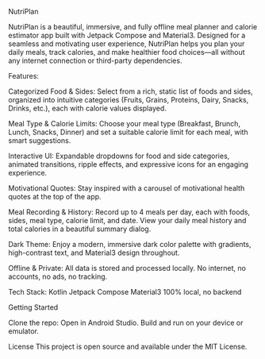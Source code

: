 NutriPlan 

NutriPlan is a beautiful, immersive, and fully offline meal planner and calorie estimator app built with Jetpack Compose and Material3. Designed for a seamless and motivating user experience, NutriPlan helps you plan your daily meals, track calories, and make healthier food choices—all without any internet connection or third-party dependencies.


Features:

Categorized Food & Sides:
Select from a rich, static list of foods and sides, organized into intuitive categories (Fruits, Grains, Proteins, Dairy, Snacks, Drinks, etc.), each with calorie values displayed.

Meal Type & Calorie Limits:
Choose your meal type (Breakfast, Brunch, Lunch, Snacks, Dinner) and set a suitable calorie limit for each meal, with smart suggestions.

Interactive UI:
Expandable dropdowns for food and side categories, animated transitions, ripple effects, and expressive icons for an engaging experience.

Motivational Quotes:
Stay inspired with a carousel of motivational health quotes at the top of the app.

Meal Recording & History:
Record up to 4 meals per day, each with foods, sides, meal type, calorie limit, and date. View your daily meal history and total calories in a beautiful summary dialog.

Dark Theme:
Enjoy a modern, immersive dark color palette with gradients, high-contrast text, and Material3 design throughout.

Offline & Private:
All data is stored and processed locally. No internet, no accounts, no ads, no tracking.

Tech Stack:
Kotlin
Jetpack Compose
Material3
100% local, no backend

Getting Started

Clone the repo:
Open in Android Studio.
Build and run on your device or emulator.

License
This project is open source and available under the MIT License.
